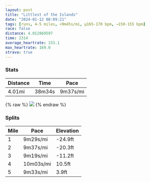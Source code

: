 ```yaml
---
layout: post
title: "Littlest of the Islands"
date: "2024-01-12 08:09:21"
tags: [runs, 4-5 miles, <9m45s/mi, μ165-170 bpm, →150-155 bpm]
race: false
distance: 4.012869597
time: 2314
average_heartrate: 153.1
max_heartrate: 169.0
strava: true
---
```


### Stats

| Distance | Time | Pace |
|----------|------|------|
|4.01mi|38m34s|9m37s/mi|

{% raw %}
<img src='https://maps.googleapis.com/maps/api/staticmap?maptype=roadmap&path=enc:q{vwFjltbM[xAa@hAGXBJ[f@a@nAq@dBQp@y@tBI^g@`BQVc@Qw@q@E?MJUf@Mh@BHxGzDpB|AtA~@PF\X^Vb@H^VVh@b@Xr@Nb@NfATFBn@Lv@XnA^n@Pj@JtBB^CfB@`A`@l@ZVG`@_@HCXEz@HD?BC@EEUCw@?e@B[`@QrAOf@KZAzAUPBz@Sh@DHDtAH\?`Ac@`@Ah@LhAb@~@N^r@n@PVt@d@h@d@?jC]n@DVHTr@^\FJZTrBh@fALL?UPi@vAMl@aA\[`@CHBHHDDP?DQ\G^DE?QBCl@e@XADF@NCDc@JY^@PB@BA@MFQH?FDBRIFGL@FD?EO@GDGDOACICA@INEDICASZYDCT@JIACKMI?m@\IPCHC@EMBOPc@EUMMR[?EIIkA_@MMAMx@qCCQOGc@Ac@GICYQ_@EQOCGYOCE[CQGeDBg@EUBe@CQQSIKMWUa@a@]Wy@QWOYKIg@MUo@OYBk@Pe@@[Ae@OKEII}@?UGSJc@x@g@|BU^ODi@Hu@Vu@n@SHC@_@Iw@c@q@Kg@@q@EeBHg@G}Cy@c@MQMUAe@MgBe@k@Sc@IUM]]Ue@_@GkBaAc@[WUc@UcAw@y@c@kAy@{Ay@aBkAy@g@k@a@uBmAk@e@aAo@}AiA_@KIRNYxAr@dGxDt@j@PFdBtA`C~AgC{Am@c@a@UQQ\HVa@t@}C?K\oAL_Ap@oAb@aALyALk@Vi@Ps@Bg@AY@EZAZHd@TV?L?d@UPJBLCLSFDAPSTGH?DDTBRSX@d@HGH&key=AIzaSyC1MId7bFpkLXNAaYhBSTb8jLyiSqzbDtM&size=800x800&markers=color:yellow|label:S|40.75465,-74.0015&markers=color:green|label:F|40.75400999999998,-74.00151999999989'>
{% endraw %}

### Splits

| Mile | Pace | Elevation |
|------|------|-----------|
|1|9m29s/mi|-24.9ft|
|2|9m37s/mi|-20.3ft|
|3|9m19s/mi|-11.2ft|
|4|10m03s/mi|10.5ft|
|5|9m33s/mi|3.9ft|
